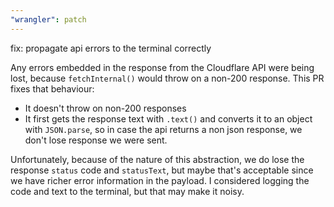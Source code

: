 ```yaml
---
"wrangler": patch
---
```


fix: propagate api errors to the terminal correctly

Any errors embedded in the response from the Cloudflare API were being lost, because `fetchInternal()` would throw on a non-200 response. This PR fixes that behaviour:

- It doesn't throw on non-200 responses
- It first gets the response text with `.text()` and converts it to an object with `JSON.parse`, so in case the api returns a non json response, we don't lose response we were sent.

Unfortunately, because of the nature of this abstraction, we do lose the response `status` code and `statusText`, but maybe that's acceptable since we have richer error information in the payload. I considered logging the code and text to the terminal, but that may make it noisy.
